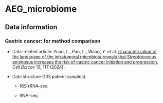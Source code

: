 # AEG_microbiome

## Data information

### Gastric cancer: for method comparison

- Data-related article: Yuan, L., Pan, L., Wang, Y. et al. [Characterization of the landscape of the intratumoral microbiota reveals that Streptococcus anginosus increases the risk of gastric cancer initiation and progression.](https://doi.org/10.1038/s41421-024-00746-0) *Cell Discov* 10, 117 (2024).

- Data structure (103 patient samples):

    - 16S rRNA-seq

    - RNA-seq
